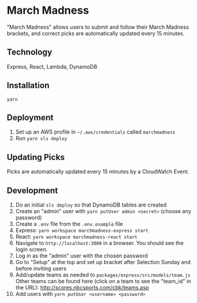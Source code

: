 March Madness
=============

"March Madness" allows users to submit and follow their March Madness brackets, and correct picks are automatically updated every 15 minutes.

## Technology

Express, React, Lambda, DynamoDB

## Installation

`yarn`

## Deployment

1. Set up an AWS profile in `~/.aws/credentials` called `marchmadness`
2. Run `yarn sls deploy`

## Updating Picks

Picks are automatically updated every 15 minutes by a CloudWatch Event.

## Development

1. Do an initial `sls deploy` so that DynamoDB tables are created
2. Create an "admin" user with `yarn putUser admin <secret>` (choose any password)
3. Create a `.env` file from the `.env.example` file
4. Express: `yarn workspace marchmadness-express start`
5. React: `yarn workspace marchmadness-react start`
6. Navigate to `http://localhost:3000` in a browser. You should see the login screen.
7. Log in as the "admin" user with the chosen password
8. Go to "Setup" at the top and set up bracket after Selection Sunday and before inviting users
9. Add/update teams as needed to `packages/express/src/models/team.js`
   Other teams can be found here (click on a team to see the "team_id" in the URL): http://scores.nbcsports.com/cbk/teams.asp
10. Add users with `yarn putUser <username> <password>`
